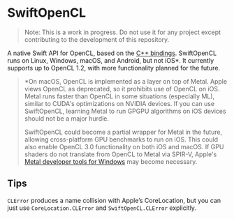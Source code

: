 # SwiftOpenCL

> Note: This is a work in progress. Do not use it for any project except contributing to the development of this repository.

A native Swift API for OpenCL, based on the [C++ bindings](https://github.com/KhronosGroup/OpenCL-CLHPP). SwiftOpenCL runs on Linux, Windows, macOS, and Android, but not iOS\*. It currently supports up to OpenCL 1.2, with more functionality planned for the future.

> \*On macOS, OpenCL is implemented as a layer on top of Metal. Apple views OpenCL as deprecated, so it prohibits use of OpenCL on iOS. Metal runs faster than OpenCL in some situations (especially ML), similar to CUDA's optimizations on NVIDIA devices. If you can use SwiftOpenCL, learning Metal to run GPGPU algorithms on iOS devices should not be a major hurdle. 
>
> SwiftOpenCL could become a partial wrapper for Metal in the future, allowing cross-platform GPU benchmarks to run on iOS. This could also enable OpenCL 3.0 functionality on both iOS and macOS. If GPU shaders do not translate from OpenCL to Metal via SPIR-V, Apple's [Metal developer tools for Windows](developer.apple.com/metal) may become necessary.

## Tips

`CLError` produces a name collision with Apple’s CoreLocation, but you can just use `CoreLocation.CLError` and `SwiftOpenCL.CLError` explicitly.
